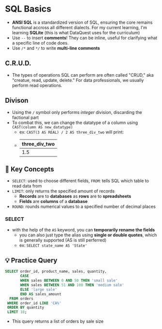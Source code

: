 # SQL Basics
- **ANSI SQL** is a standardized version of SQL, ensuring the core remains functional accross all different dialects. For my current learning, I'm learning **SQLite** (this is what DataQuest uses for the curriculum)
- Use ```--``` to insert **comments**! They can be inline, useful for clarifying what a specific line of code does. 
- Use ```/*``` and ```*/``` to write **multi-line comments**

## C.R.U.D.
* The types of operations SQL can perform are often called "CRUD," aka "creatue, read, update, delete." For data professionals, we usually perform read operations. 

## Divison
- Using the ```/``` symbol only performs *integer* division, discarding the factional part
- To combat this, we can change the datatype of a column using ```CAST(column AS new_datatype)```
  - ex: ```CAST(3 AS REAL) / 2 AS three_div_two``` will print:
  - | three_div_two | 
    | ------------- |
    | 1.5           | 
 




## 🧠 Key Concepts
- `SELECT`: used to choose different fields, `FROM`: tells SQL which table to read data from
- `LIMIT`: only returns the specified amount of records
  - **Records** are to **databases** as **rows** are to **spreadsheets**
  - **Fields** are **columns** of a **database**
- `ROUND`: rounds numerical values to a specified number of decimal places

### SELECT
- with the help of the ```AS``` keyword, you can **temporarily rename the fields**
  - you can also just type the alias using **single or double quotes**, which is generally supported (AS is still perferred) 
  - ex: ```SELECT state_name AS 'State'```

## 💡 Practice Query
```sql
SELECT order_id, product_name, sales, quantity,
       CASE 
       WHEN sales BETWEEN 0 AND 50 THEN 'small sale'
       WHEN sales BETWEEN 51 AND 100 THEN 'medium sale'
       ELSE 'large sale'
       END AS sales_amount                        
  FROM orders
 WHERE order_id LIKE 'CA%'
 ORDER BY quantity
 LIMIT 10;
```
* This query returns a list of orders by sale size

